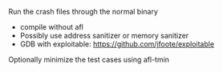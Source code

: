 Run the crash files through the normal binary
- compile without afl
- Possibly use address sanitizer or memory sanitizer
- GDB with exploitable: https://github.com/jfoote/exploitable

Optionally minimize the test cases using afl-tmin

